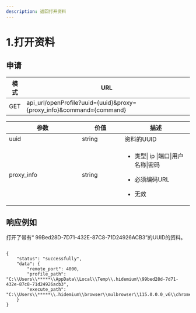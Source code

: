 ```yaml
---
description: 返回打开资料
---
```


# 1.打开资料

## 申请



| 模式  | URL                                                                      |
| --- | ------------------------------------------------------------------------ |
| GET | api\_url/openProfile?uuid={uuid}\&proxy={proxy\_info}\&command={command} |





<table><thead><tr><th width="184">参数</th><th width="101">价值</th><th>描述</th></tr></thead><tbody><tr><td>uuid</td><td>string</td><td>资料的UUID</td></tr><tr><td>proxy_info</td><td>string</td><td><ul><li>类型| ip |端口|用户名称|密码</li></ul><ul><li>必须编码URL</li></ul><ul><li>无效</li></ul></td></tr></tbody></table>

## 响应例如

打开了带有“ 99Bed28D-7D71-432E-87C8-71D24926ACB3”的UUID的资料。

```

{
    "status": "successfully",
    "data": {
        "remote_port": 4000,
        "profile_path": "C:\\Users\\*****\\AppData\\Local\\Temp\\.hidemium\\99bed28d-7d71-432e-87c8-71d24926acb3",
        "execute_path": "C:\\Users\\*****\\.hidemium\\browser\\mulbrowser\\115.0.0.0_v6\\chrome.exe"
    }
}
```
